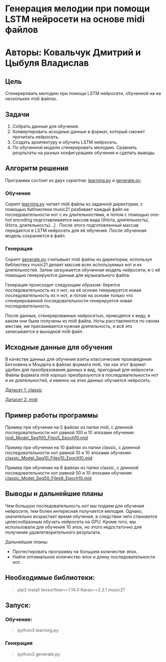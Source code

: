 # Генерация мелодии при помощи LSTM нейросети на основе midi файлов
# Авторы: Ковальчук Дмитрий и Цыбуля Владислав
## Цель
Сгенерировать мелодию при помощи LSTM нейросети, обученной на на нескольких midi файлах.
## Задачи
1. Собрать данные для обучения.
2. Конвертировать исходные данные в формат, который сможет прочитать нейросеть.
3. Создать архитектуру и обучить LSTM нейросеть.
4. По обученной модели сгенерировать мелодию.
Сравнить результаты на разных конфигурациях обучения и сделать выводы.
## Алгоритм решения
Программа состоит из двух скриптов: [learning.py](learning.py) и [generate.py](generate.py).
### Обучение
Скрипт [learning.py](learning.py) читает midi файлы из заданной директории, с помощью библиотеки music21 разбивает каждый файл на последовательности нот с их длительностями, и потом с помощью one-hot encoding подготавливается массив вида [(Нота, длительность), (Нота, длительность)...] . После этого подготовленный массив передается в LSTM нейросеть для её обучения. После обученная модель сохраняется в файл.
### Генерация
Скрипт [generate.py](generate.py) считывыет midi файлы из директории, используя библиотеку music21 делает массив всех используемых нот и их длительностей. Затем загружается обученная модель нейросети, и с её помощью генерируются данные для музыкального файла. 

Генерация происходит следующим образом: берется последовательность из n нот, на её основе генерируется новая последовательность из n нот, и потом на основе только что сгенерированной последовательности генерируется новая последовательность. 

После данные, сгенерированные нейросетью, приводятся к виду, в каком они были получены из midi файла. Ноты расставляются по своим местам, им присваивается нужная длительность, и всё это записывается в выходной midi файл.
## Исходные данные для обучения
В качестве данных для обучения взяты классические произведения Бетховена и Моцарта в файлах формата midi, так как этот формат удобен для преобразования данных в вид, пригодный для нейросети. Файлы формата midi хорошо преобразуются в последовательности нот и их длительностей, и именно на этих данных обучается нейросеть.

[Датасет 1: classic](classic)

[Датасет 2: midi](midi)
## Пример работы программы
Пример при обучении на 5 файлах из папки midi, с длинной последовательности нот равной 100 и 10 эпохами обучения: [midi_Model_Seq100_Files5_Epoch10.mid](midi_Model_Seq100_Files5_Epoch10.mid)

Пример при обучении на 10 файлах из папки classic, с длинной последовательности нот равной 10 и 10 эпохами обучения: [classic_Model_Seq10_Files10_Epoch10.mid](classic_Model_Seq10_Files10_Epoch10.mid)

Пример при обучении на 8 файлах из папки classic, с длинной последовательности нот равной 50 и 10 эпохами обучения: [classic_Model_Seq50_Files8_Epoch10.mid](classic_Model_Seq50_Files8_Epoch10.mid)
## Выводы и дальнейшие планы
Чем большую последовательность нот мы подаем для обучения нейросети, тем более интересная получается мелодия. Однако, значительно возрастает время обучения, в следствии чего становится целесообразным обучать нейросеть на GPU. Кроме того, мы использовали для обучения 10 эпох, но этого недостаточно для получения удовлетворительного результата.

Дальнейшие планы:
* Протестировать программу на большем количестве эпох.
* Найти оптимальное количество эпох и длину последовательности нот.

## Необходимые библиотеки:
> pip3 install tensorflow==1.14.0 Keras==2.3.1 music21

## Запуск:
### Обучение:
> python3 learning.py
### Генерация
> python3 generate.py